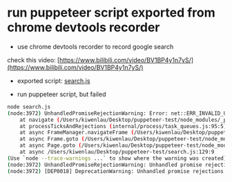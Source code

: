 # run puppeteer script exported from chrome devtools recorder


- use chrome devtools recorder to record google search

check this video: [https://www.bilibili.com/video/BV1BP4y1n7yS/](https://www.bilibili.com/video/BV1BP4y1n7yS/)

- exported script: [search.js](https://github.com/kiwenlau/puppeteer-test/blob/main/search.js)

- run puppeteer script, but failed


```bash
node search.js
(node:3972) UnhandledPromiseRejectionWarning: Error: net::ERR_INVALID_URL at chrome://new-tab-page/
    at navigate (/Users/kiwenlau/Desktop/puppeteer-test/node_modules/_puppeteer@13.0.0@puppeteer/lib/cjs/puppeteer/common/FrameManager.js:155:23)
    at processTicksAndRejections (internal/process/task_queues.js:95:5)
    at async FrameManager.navigateFrame (/Users/kiwenlau/Desktop/puppeteer-test/node_modules/_puppeteer@13.0.0@puppeteer/lib/cjs/puppeteer/common/FrameManager.js:130:21)
    at async Frame.goto (/Users/kiwenlau/Desktop/puppeteer-test/node_modules/_puppeteer@13.0.0@puppeteer/lib/cjs/puppeteer/common/FrameManager.js:500:16)
    at async Page.goto (/Users/kiwenlau/Desktop/puppeteer-test/node_modules/_puppeteer@13.0.0@puppeteer/lib/cjs/puppeteer/common/Page.js:1167:16)
    at async /Users/kiwenlau/Desktop/puppeteer-test/search.js:129:9
(Use `node --trace-warnings ...` to show where the warning was created)
(node:3972) UnhandledPromiseRejectionWarning: Unhandled promise rejection. This error originated either by throwing inside of an async function without a catch block, or by rejecting a promise which was not handled with .catch(). To terminate the node process on unhandled promise rejection, use the CLI flag `--unhandled-rejections=strict` (see https://nodejs.org/api/cli.html#cli_unhandled_rejections_mode). (rejection id: 1)
(node:3972) [DEP0018] DeprecationWarning: Unhandled promise rejections are deprecated. In the future, promise rejections that are not handled will terminate the Node.js process with a non-zero exit code.
```


